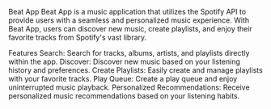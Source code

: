 
Beat App
Beat App is a music application that utilizes the Spotify API to provide users with a seamless and personalized music experience. With Beat App, users can discover new music, create playlists, and enjoy their favorite tracks from Spotify's vast library.

Features
Search: Search for tracks, albums, artists, and playlists directly within the app.
Discover: Discover new music based on your listening history and preferences.
Create Playlists: Easily create and manage playlists with your favorite tracks.
Play Queue: Create a play queue and enjoy uninterrupted music playback.
Personalized Recommendations: Receive personalized music recommendations based on your listening habits.
